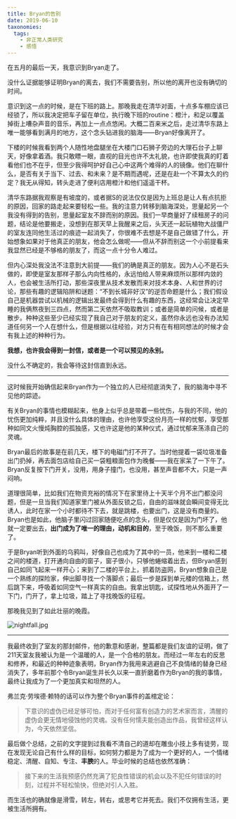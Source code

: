```yaml
---
title: Bryan的告别
date: 2019-06-10
taxonomies:
  tags:
    - 非正常人类研究
    - 感悟
---
```


在五月的最后一天，我意识到Bryan走了。

<!--more-->

没什么证据能够证明Bryan的离去，我们不需要告别，所以他的离开也没有确切的时间。

意识到这一点的时候，是在下班的路上。那晚我走在清华对面，十点多车棚应该已经锁了，所以我决定把车子留在单位，执行晚下班的routine：橙汁，和足以覆盖掉街上嘈杂声音的音乐，再加上一点点悠闲。大概二百来米之后，走过清华东路上唯一能够看到满月的地方，这个念头钻进我的脑海——Bryan好像离开了。

下楼的时候我看到两个人随性地盘腿坐在大楼门口石狮子旁边的大理石台子上聊天，好像拿着酒。我只敢瞟一眼，直视的目光也许不太礼貌，也许即使我真的盯着看他们也不在乎，但至少我得呵护好自己心中这两个难得的人的镜像。他们在聊什么，是否有关于当下、过去、和未来？是不期而遇呢，还是在赴一个不算太久的约定？我无从得知，转头走进了便利店用橙汁和他们遥遥干杯。

清华东路据我观察是有坡度的，或者据S的说法仅仅是因为上班总是让人有点抗拒的原因，回家的路走起来要轻松一些。我的注意力转移到脑海深处，思量起另一个我没有得到的告别，思量起室友不辞而别的原因。我们一早商量好了续租房子的问题，结论是他要搬走，没想到在那天早上我醒来之后，头天还一起玩植物大战僵尸的室友连同他生活过的痕迹一起消失了，你很难不去想是不是自己做错了什么，开始想象如果对于他真正的朋友，他会怎么做呢——但从不辞而别这一个小前提看来我显然已经是不够格的朋友了，而这一点十分令人难过。

但内心深处我没法不注意到大前提——我们的确是真正的朋友。因为人心不是石头做的，即使是室友那样子那么内向性格的，永远怕给人带来麻烦所以那样内敛的人，也会被生活所打动，那些深夜里从技术发散而来对技术本身、人和世界的讨论，那些有趣的逻辑陷阱和谜题：“不到长城非好汉”的逆否命题是什么；我们假设自己是机器尝试以机械的逻辑出发最终会得到什么有趣的东西，这经常会让决定早睡的我俩熬夜到三四点，然而第二天依然不吸取教训；或者是简单的问候，或者是散步。种种这些至少已经实现了我自己对于朋友的定义，虽然你永远也没有办法知道任何另一个人在想什么，但是根据以往经验，对方只有在有相同想法的时候才会有我上述的种种行为。

**我想，也许我会得到一封信，或者是一个可以预见的永别。**

没什么不确定的，我会等待这封信直到永远。

***

这时候我开始确信起来Bryan作为一个独立的人已经彻底消失了，我的脑海中寻不见他的踪迹。

有关Bryan的事情也模糊起来，他身上似乎总是带着一些忧伤，与我的不同，他的忧伤更加纯粹，并且没什么具体的理由，也许他享受这份月亮一样的忧郁，享受那种如同文火慢炖胸腔的孤独感，又也许这是他的某种仪式，通过忧郁来荡涤自己的灵魂。

Bryan最后的故事是在前几天，楼下的电磁门打不开了。当时他提着一袋垃圾准备出门扔掉，再去面包店给自己买一袋粗粮面包作为晚餐——我在家呆了一下午了。Bryan反复按下门开关，没用，用身子撞门，也没用，甚至声音都不大，只是一声闷响。

道理很简单，比如我们在物资充裕的情况下在家里待上十天半个月不出门都没问题，但是一旦当我们知道家里门被从外面反锁之后，自由的滋味就会瞬间变得无比诱人，此时在家一个小时都待不下去，就是跳楼，也要出门，这是没有商量的。Bryan也是如此，他脑子里闪过回家随便吃点的念头，但是仅仅是因为门坏了，他就一定要出去，**出门成为了唯一的理由，动机和目的**，至于晚饭，则不那么重要了。

于是Bryan听到外面的乌鸦叫，好像自己也成为了其中的一员，他来到一楼和二楼之间的楼道，打开通向自由的窗子，窗子很小，只够他蜷缩着出去，但Bryan感到自己如同飞起来一样开心；来到了二楼的平台上，抓着防盗网，Bryan想象自己是一个熟练的探险家，伸出脚寻找一个落脚点；最后一步是踩到单元楼的信箱上，然后跳下来，呼吸着如同空气一样真实的自由。我拿出钥匙，试探性地从外面开了一下门，门开了，拿上垃圾，踏上了寻找晚饭的征程。

那晚我见到了如此壮丽的晚霞。

![nightfall.jpg](https://blog.thrimbda.com/uploads/2019/06/10/nightfall.jpg)

***

我最终收到了室友的那封邮件，他的歉意和感谢，整篇都是我们友谊的证明，做了211天室友我被认为是一个温暖的人，是一个合格的朋友。而经过一年左右的反思和修养，和最近的种种迹象表明，Bryan作为我用来逃避自己不良情绪的替身已经消失了，多年前那个令Bryan诞生并长久以来一直折磨着作为Bryan的我的事情，最终让我成为了一个更加真实和坦然的人。

弗兰克·劳埃德·赖特的话可以作为整个Bryan事件的盖棺定论：

> 下意识的虚伪已经足够可怕，而对于任何富有创造力的艺术家而言，清醒的虚伪会更无情地侵蚀他的灵魂。没有任何懦夫能创造出作品，我曾经这样认为，今天依然坚信。

最后做个总结，之前的文字提到过我看不清自己的道却在雕虫小技上多有徒劳，现在发现无论自己有什么样的目标，如何努力都是为了成为一个更好的人，一个情绪稳定、清醒、自知、专注、**丰腴**的人。毕业时候的总结也依然准确：

>  接下来的生活我预感仍然充满了犯良性错误的机会以及不犯任何错误的时刻，过程并不轻松愉快，但绝对引人入胜。

而生活也的确就像是滑雪，转左，转右，或思考它并死去。我们不仅拥有生活，更被生活所拥有。